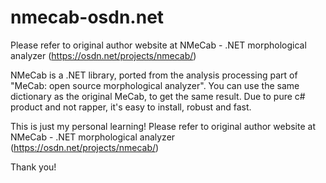# nmecab-osdn.net
Please refer to original author website at NMeCab - .NET morphological analyzer (https://osdn.net/projects/nmecab/)

NMeCab is a .NET library, ported from the analysis processing part of "MeCab: open source morphological analyzer".
You can use the same dictionary as the original MeCab, to get the same result.
Due to pure c# product and not rapper, it's easy to install, robust and fast.

This is just my personal learning! Please refer to original author website at NMeCab - .NET morphological analyzer (https://osdn.net/projects/nmecab/)

Thank you!
